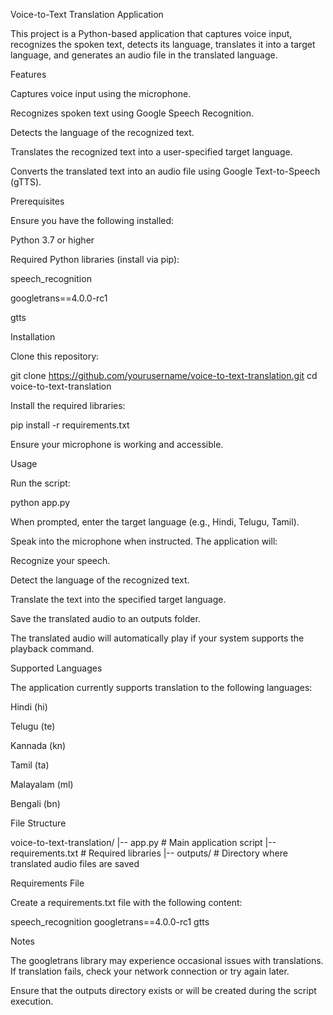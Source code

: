 Voice-to-Text Translation Application

This project is a Python-based application that captures voice input, recognizes the spoken text, detects its language, translates it into a target language, and generates an audio file in the translated language.

Features

Captures voice input using the microphone.

Recognizes spoken text using Google Speech Recognition.

Detects the language of the recognized text.

Translates the recognized text into a user-specified target language.

Converts the translated text into an audio file using Google Text-to-Speech (gTTS).

Prerequisites

Ensure you have the following installed:

Python 3.7 or higher

Required Python libraries (install via pip):

speech_recognition

googletrans==4.0.0-rc1

gtts

Installation

Clone this repository:

git clone https://github.com/yourusername/voice-to-text-translation.git
cd voice-to-text-translation

Install the required libraries:

pip install -r requirements.txt

Ensure your microphone is working and accessible.

Usage

Run the script:

python app.py

When prompted, enter the target language (e.g., Hindi, Telugu, Tamil).

Speak into the microphone when instructed. The application will:

Recognize your speech.

Detect the language of the recognized text.

Translate the text into the specified target language.

Save the translated audio to an outputs folder.

The translated audio will automatically play if your system supports the playback command.

Supported Languages

The application currently supports translation to the following languages:

Hindi (hi)

Telugu (te)

Kannada (kn)

Tamil (ta)

Malayalam (ml)

Bengali (bn)

File Structure

voice-to-text-translation/
|-- app.py              # Main application script
|-- requirements.txt    # Required libraries
|-- outputs/            # Directory where translated audio files are saved

Requirements File

Create a requirements.txt file with the following content:

speech_recognition
googletrans==4.0.0-rc1
gtts

Notes

The googletrans library may experience occasional issues with translations. If translation fails, check your network connection or try again later.

Ensure that the outputs directory exists or will be created during the script execution.
